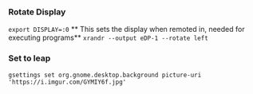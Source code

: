 ### Rotate Display
``export DISPLAY=:0``   ** This sets the display when remoted in, needed for executing programs**
``xrandr --output eDP-1 --rotate left``

### Set to leap
```
gsettings set org.gnome.desktop.background picture-uri 'https://i.imgur.com/GYMIY6f.jpg'
```
